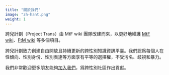 ```yaml
---
title: "關於我們"
image: "zh-hant.png"
weight: 1
---
```


跨兒計劃（Project Trans）由 MtF wiki 團隊改建而來，以更好地維護 [MtF wiki](https://ftm.wiki)、[FtM wiki](https://ftm.wiki) 等多個項目。

跨兒計劃致力創建自由開放且持續更新的跨性別知識資訊平臺。我們認爲每個人在性傾向、性別身份、性別表達等方面享有平等的選擇權，不受污名、歧視和暴力。

我們非常歡迎更多朋友能夠[加入我們](https://github.com/project-trans)，爲跨性別社區作出貢獻。
